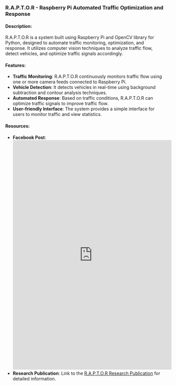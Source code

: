 ### R.A.P.T.O.R - Raspberry Pi Automated Traffic Optimization and Response

#### Description:
R.A.P.T.O.R is a system built using Raspberry Pi and OpenCV library for Python, designed to automate traffic monitoring, optimization, and response. It utilizes computer vision techniques to analyze traffic flow, detect vehicles, and optimize traffic signals accordingly.

#### Features:
- **Traffic Monitoring**: R.A.P.T.O.R continuously monitors traffic flow using one or more camera feeds connected to Raspberry Pi.
- **Vehicle Detection**: It detects vehicles in real-time using background subtraction and contour analysis techniques.
- **Automated Response**: Based on traffic conditions, R.A.P.T.O.R can optimize traffic signals to improve traffic flow.
- **User-friendly Interface**: The system provides a simple interface for users to monitor traffic and view statistics.

#### Resources:
- **Facebook Post**: <iframe src="https://www.facebook.com/plugins/post.php?href=https%3A%2F%2Fwww.facebook.com%2Fphoto.php%3Ffbid%3D931526918770539%26set%3Da.560979689158599%26type%3D3&show_text=true&width=500&is_preview=true" width="500" height="722" style="border:none;overflow:hidden" scrolling="no" frameborder="0" allowfullscreen="true" allow="autoplay; clipboard-write; encrypted-media; picture-in-picture; web-share"></iframe>
- **Research Publication**: Link to the [R.A.P.T.O.R Research Publication](https://drive.google.com/file/d/1-j48vZ1sInlDdAZ5-EQw2_BLE_dme0sH/view?pli=1) for detailed information.
